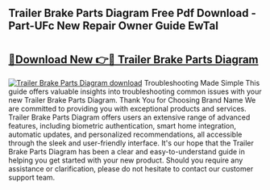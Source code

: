 ## Trailer Brake Parts Diagram Free Pdf Download - Part-UFc New Repair Owner Guide EwTaI

# <h2><a href="http://dfkufvn.blite.top/?on=Trailer+Brake+Parts+Diagram">🔗Download New 👉🔴 Trailer Brake Parts Diagram</a></h2>

[![Trailer Brake Parts Diagram download](https://i.imgur.com/lujVjoI.png)](http://dfkufvn.blite.top/?on=Trailer+Brake+Parts+Diagram)
Troubleshooting Made Simple This guide offers valuable insights into troubleshooting common issues with your new Trailer Brake Parts Diagram. Thank You for Choosing Brand Name We are committed to providing you with exceptional products and services. Trailer Brake Parts Diagram offers users an extensive range of advanced features, including biometric authentication, smart home integration, automatic updates, and personalized recommendations, all accessible through the sleek and user-friendly interface. It's our hope that the Trailer Brake Parts Diagram has been a clear and easy-to-understand guide in helping you get started with your new product. Should you require any assistance or clarification, please do not hesitate to contact our customer support team.
